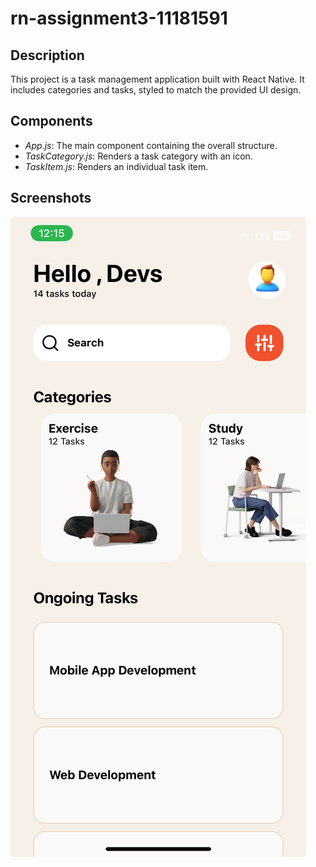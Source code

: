 # rn-assignment3-11181591

## Description
This project is a task management application built with React Native. It includes categories and tasks, styled to match the provided UI design.

## Components
- *App.js*: The main component containing the overall structure.
- *TaskCategory.js*: Renders a task category with an icon.
- *TaskItem.js*: Renders an individual task item.

## Screenshots
![Main Screen](screenshot2.jpeg)